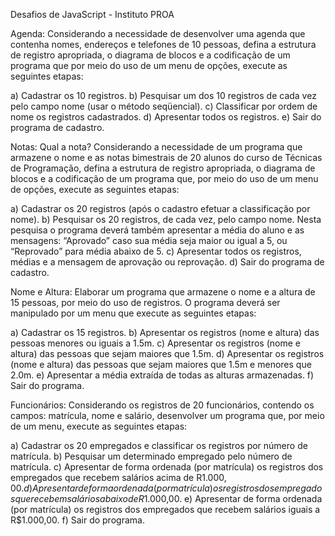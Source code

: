 Desafios de JavaScript - Instituto PROA

Agenda:
Considerando a necessidade de desenvolver uma agenda que contenha nomes, endereços e telefones de 10 pessoas, defina a estrutura de registro apropriada, o diagrama de blocos e a codificação de um programa que por meio do uso de um menu de opções, execute as seguintes etapas:

a) Cadastrar os 10 registros.
b) Pesquisar um dos 10 registros de cada vez pelo campo nome (usar o método seqüencial).
c) Classificar por ordem de nome os registros cadastrados.
d) Apresentar todos os registros.
e) Sair do programa de cadastro.

Notas:
Qual a nota?
Considerando a necessidade de um programa que armazene o nome e as notas bimestrais de 20 alunos do curso de Técnicas de Programação, defina a estrutura de registro apropriada, o diagrama de blocos e a codificação de um programa que, por meio do uso de um menu de opções, execute as seguintes etapas:

a) Cadastrar os 20 registros (após o cadastro efetuar a classificação por nome).
b) Pesquisar os 20 registros, de cada vez, pelo campo nome. Nesta pesquisa o programa deverá também apresentar a média do aluno e as mensagens: “Aprovado” caso sua média seja maior ou igual a 5, ou “Reprovado” para média abaixo de 5.
c) Apresentar todos os registros, médias e a mensagem de aprovação ou reprovação.
d) Sair do programa de cadastro.

Nome e Altura:
Elaborar um programa que armazene o nome e a altura de 15 pessoas, por meio do uso de registros. O programa deverá ser manipulado por um menu que execute as seguintes etapas:

a) Cadastrar os 15 registros.
b) Apresentar os registros (nome e altura) das pessoas menores ou iguais a 1.5m.
c) Apresentar os registros (nome e altura) das pessoas que sejam maiores que 1.5m.
d) Apresentar os registros (nome e altura) das pessoas que sejam maiores que 1.5m e menores que
2.0m.
e) Apresentar a média extraída de todas as alturas armazenadas.
f) Sair do programa.

Funcionários:
Considerando os registros de 20 funcionários, contendo os campos: matrícula, nome e salário, desenvolver um programa que, por meio de um menu, execute as seguintes etapas:

a) Cadastrar os 20 empregados e classificar os registros por número de matrícula.
b) Pesquisar um determinado empregado pelo número de matrícula.
c) Apresentar de forma ordenada (por matrícula) os registros dos empregados que recebem salários
acima de R$1.000,00.
d) Apresentar de forma ordenada (por matrícula) os registros dos empregados que recebem salários
abaixo de R$1.000,00.
e) Apresentar de forma ordenada (por matrícula) os registros dos empregados que recebem salários
iguais a R$1.000,00.
f) Sair do programa.
